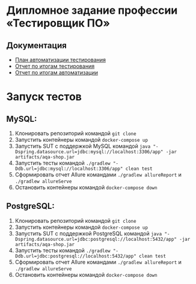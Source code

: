 # Дипломное задание профессии «Тестировщик ПО»
## Документация
* [План автоматизации тестирования](https://github.com/NinePage/Diplom/blob/master/documentation/Plan.md)
* [Отчет по итогам тестирования](https://github.com/NinePage/Diplom/blob/master/documentation/Report.md)
* [Отчет по итогам автоматизации](https://github.com/NinePage/Diplom/blob/master/documentation/Summary.md)
# Запуск тестов
## MySQL:
1. Клонировать репозиторий командой `git clone`
2. Запустить контейнеры командой `docker-compose up`
3. Запустить SUT с поддержкой MySQL командой `java "-Dspring.datasource.url=jdbc:mysql://localhost:3306/app" -jar artifacts/aqa-shop.jar`
4. Запустить тесты командой `./gradlew "-Ddb.url=jdbc:mysql://localhost:3306/app" clean test`
5. Сформировать отчет Allure командами `./gradlew allureReport` и `./gradlew allureServe`
6. Остановить контейнеры командой `docker-compose down`
## PostgreSQL:
1. Клонировать репозиторий командой `git clone`
2. Запустить контейнеры командой `docker-compose up`
3. Запустить SUT с поддержкой PostgreSQL командой `java "-Dspring.datasource.url=jdbc:postgresql://localhost:5432/app" -jar artifacts/aqa-shop.jar`
4. Запустить тесты командой `./gradlew "-Ddb.url=jdbc:postgresql://localhost:5432/app" clean test`
5. Сформировать отчет Allure командами `./gradlew allureReport` и `./gradlew allureServe`
6. Остановить контейнеры командой `docker-compose down`
